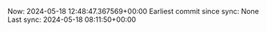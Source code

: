 Now: 2024-05-18 12:48:47.367569+00:00 Earliest commit since sync: None Last sync: 2024-05-18 08:11:50+00:00
